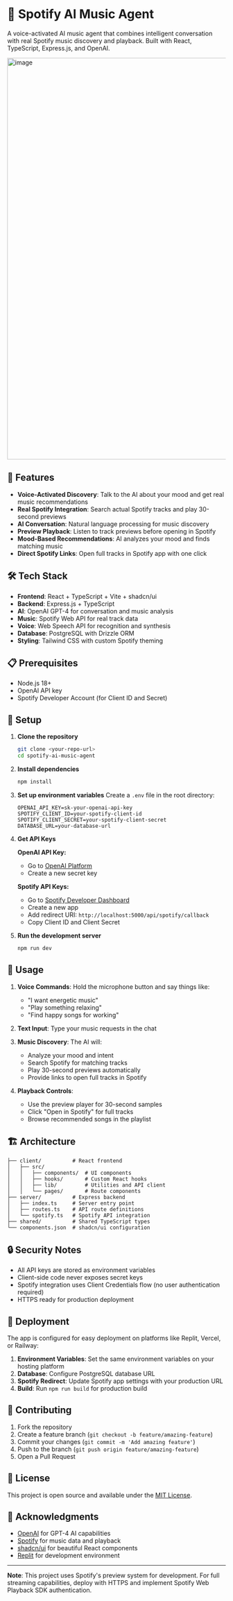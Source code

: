 # 🎵 Spotify AI Music Agent

A voice-activated AI music agent that combines intelligent conversation with real Spotify music discovery and playback. Built with React, TypeScript, Express.js, and OpenAI.

<img width="1897" height="926" alt="image" src="https://github.com/user-attachments/assets/c91aa3d0-4aec-41cd-a801-1dc5521a4fe1" />


## 🚀 Features

- **Voice-Activated Discovery**: Talk to the AI about your mood and get real music recommendations
- **Real Spotify Integration**: Search actual Spotify tracks and play 30-second previews
- **AI Conversation**: Natural language processing for music discovery
- **Preview Playback**: Listen to track previews before opening in Spotify
- **Mood-Based Recommendations**: AI analyzes your mood and finds matching music
- **Direct Spotify Links**: Open full tracks in Spotify app with one click

## 🛠️ Tech Stack

- **Frontend**: React + TypeScript + Vite + shadcn/ui
- **Backend**: Express.js + TypeScript
- **AI**: OpenAI GPT-4 for conversation and music analysis
- **Music**: Spotify Web API for real track data
- **Voice**: Web Speech API for recognition and synthesis
- **Database**: PostgreSQL with Drizzle ORM
- **Styling**: Tailwind CSS with custom Spotify theming

## 📋 Prerequisites

- Node.js 18+ 
- OpenAI API key
- Spotify Developer Account (for Client ID and Secret)

## 🔧 Setup

1. **Clone the repository**
   ```bash
   git clone <your-repo-url>
   cd spotify-ai-music-agent
   ```

2. **Install dependencies**
   ```bash
   npm install
   ```

3. **Set up environment variables**
   Create a `.env` file in the root directory:
   ```env
   OPENAI_API_KEY=sk-your-openai-api-key
   SPOTIFY_CLIENT_ID=your-spotify-client-id
   SPOTIFY_CLIENT_SECRET=your-spotify-client-secret
   DATABASE_URL=your-database-url
   ```

4. **Get API Keys**
   
   **OpenAI API Key:**
   - Go to [OpenAI Platform](https://platform.openai.com/account/api-keys)
   - Create a new secret key
   
   **Spotify API Keys:**
   - Go to [Spotify Developer Dashboard](https://developer.spotify.com/dashboard)
   - Create a new app
   - Add redirect URI: `http://localhost:5000/api/spotify/callback`
   - Copy Client ID and Client Secret

5. **Run the development server**
   ```bash
   npm run dev
   ```

## 🎯 Usage

1. **Voice Commands**: Hold the microphone button and say things like:
   - "I want energetic music"
   - "Play something relaxing"
   - "Find happy songs for working"

2. **Text Input**: Type your music requests in the chat

3. **Music Discovery**: The AI will:
   - Analyze your mood and intent
   - Search Spotify for matching tracks
   - Play 30-second previews automatically
   - Provide links to open full tracks in Spotify

4. **Playback Controls**: 
   - Use the preview player for 30-second samples
   - Click "Open in Spotify" for full tracks
   - Browse recommended songs in the playlist

## 🏗️ Architecture

```
├── client/          # React frontend
│   ├── src/
│   │   ├── components/  # UI components
│   │   ├── hooks/       # Custom React hooks
│   │   ├── lib/         # Utilities and API client
│   │   └── pages/       # Route components
├── server/          # Express backend
│   ├── index.ts     # Server entry point
│   ├── routes.ts    # API route definitions
│   └── spotify.ts   # Spotify API integration
├── shared/          # Shared TypeScript types
└── components.json  # shadcn/ui configuration
```

## 🔒 Security Notes

- All API keys are stored as environment variables
- Client-side code never exposes secret keys
- Spotify integration uses Client Credentials flow (no user authentication required)
- HTTPS ready for production deployment

## 🚀 Deployment

The app is configured for easy deployment on platforms like Replit, Vercel, or Railway:

1. **Environment Variables**: Set the same environment variables on your hosting platform
2. **Database**: Configure PostgreSQL database URL
3. **Spotify Redirect**: Update Spotify app settings with your production URL
4. **Build**: Run `npm run build` for production build

## 🤝 Contributing

1. Fork the repository
2. Create a feature branch (`git checkout -b feature/amazing-feature`)
3. Commit your changes (`git commit -m 'Add amazing feature'`)
4. Push to the branch (`git push origin feature/amazing-feature`)
5. Open a Pull Request

## 📄 License

This project is open source and available under the [MIT License](LICENSE).

## 🙏 Acknowledgments

- [OpenAI](https://openai.com) for GPT-4 AI capabilities
- [Spotify](https://developer.spotify.com) for music data and playback
- [shadcn/ui](https://ui.shadcn.com) for beautiful React components
- [Replit](https://replit.com) for development environment

---

**Note**: This project uses Spotify's preview system for development. For full streaming capabilities, deploy with HTTPS and implement Spotify Web Playback SDK authentication.
